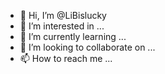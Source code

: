 - 👋 Hi, I’m @LiBislucky
- 👀 I’m interested in ...
- 🌱 I’m currently learning ...
- 💞️ I’m looking to collaborate on ...
- 📫 How to reach me ...

<!---
LiBislucky/LiBislucky is a ✨ special ✨ repository because its `README.md` (this file) appears on your GitHub profile.
You can click the Preview link to take a look at your changes.
--->

